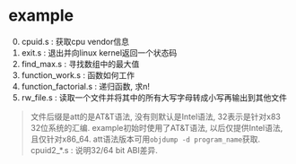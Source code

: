 # example
0. cpuid.s : 获取cpu vendor信息
1. exit.s : 退出并向linux kernel返回一个状态码
2. find_max.s : 寻找数组中的最大值
3. function_work.s : 函数如何工作
4. function_factorial.s : 递归函数, 求n!
5. rw_file.s : 读取一个文件并将其中的所有大写字母转成小写再输出到其他文件

> 文件后缀是att的是AT&T语法, 没有则默认是Intel语法, 32表示是针对x83 32位系统的汇编. example初始时使用了AT&T语法, 以后仅提供Intel语法, 且仅针对x86_64. att语法版本可用`objdump -d program_name`获取.
> cpuid2_*.s : 说明32/64 bit ABI差异.